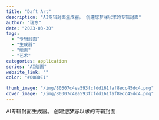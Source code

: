 ```yaml
---
title: "Daft Art"
description: "AI专辑封面生成器。 创建您梦寐以求的专辑封面"
author: "瑞东"
date: "2023-03-30"
tags:
  - "专辑封面"
  - "生成器"
  - "绘画"
  - "艺术"
categories: application
series: "AI绘画"
website_link: ""
color: "#008DE1"

thumb_image: "/img/80307c4ea593fcfdd161faf8ecc45dc4.png"
cover_image: "/img/80307c4ea593fcfdd161faf8ecc45dc4.png"
---
```


AI专辑封面生成器。 创建您梦寐以求的专辑封面